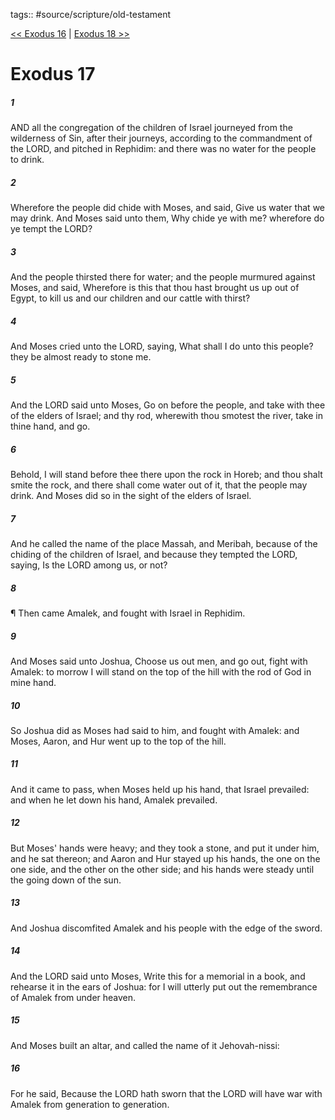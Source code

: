 tags:: #source/scripture/old-testament

[<< Exodus 16](/Old_Testament/02_Exodus/Exodus_16.md) | [Exodus 18 >>](/Old_Testament/02_Exodus/Exodus_18.md)

# Exodus 17

##### 1

AND all the congregation of the children of Israel journeyed from the wilderness of Sin, after their journeys, according to the commandment of the LORD, and pitched in Rephidim: and there was no water for the people to drink.

##### 2

Wherefore the people did chide with Moses, and said, Give us water that we may drink. And Moses said unto them, Why chide ye with me? wherefore do ye tempt the LORD?

##### 3

And the people thirsted there for water; and the people murmured against Moses, and said, Wherefore is this that thou hast brought us up out of Egypt, to kill us and our children and our cattle with thirst?

##### 4

And Moses cried unto the LORD, saying, What shall I do unto this people? they be almost ready to stone me.

##### 5

And the LORD said unto Moses, Go on before the people, and take with thee of the elders of Israel; and thy rod, wherewith thou smotest the river, take in thine hand, and go.

##### 6

Behold, I will stand before thee there upon the rock in Horeb; and thou shalt smite the rock, and there shall come water out of it, that the people may drink. And Moses did so in the sight of the elders of Israel.

##### 7

And he called the name of the place Massah, and Meribah, because of the chiding of the children of Israel, and because they tempted the LORD, saying, Is the LORD among us, or not?

##### 8

¶ Then came Amalek, and fought with Israel in Rephidim.

##### 9

And Moses said unto Joshua, Choose us out men, and go out, fight with Amalek: to morrow I will stand on the top of the hill with the rod of God in mine hand.

##### 10

So Joshua did as Moses had said to him, and fought with Amalek: and Moses, Aaron, and Hur went up to the top of the hill.

##### 11

And it came to pass, when Moses held up his hand, that Israel prevailed: and when he let down his hand, Amalek prevailed.

##### 12

But Moses' hands were heavy; and they took a stone, and put it under him, and he sat thereon; and Aaron and Hur stayed up his hands, the one on the one side, and the other on the other side; and his hands were steady until the going down of the sun.

##### 13

And Joshua discomfited Amalek and his people with the edge of the sword.

##### 14

And the LORD said unto Moses, Write this for a memorial in a book, and rehearse it in the ears of Joshua: for I will utterly put out the remembrance of Amalek from under heaven.

##### 15

And Moses built an altar, and called the name of it Jehovah-nissi:

##### 16

For he said, Because the LORD hath sworn that the LORD will have war with Amalek from generation to generation.
